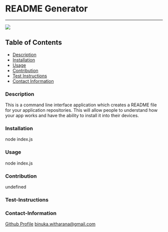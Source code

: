 # README Generator
----

<a href="https://img.shields.io/badge/License-undefined-brightgreen"><img src="https://img.shields.io/badge/License-undefined-brightgreen"></a>

## Table of Contents
- [Description](#description)
- [Installation](#installation)
- [Usage](#usage)
- [Contribution](#contribution)
- [Test Instructions](#test-instructions)
- [Contact Information](#contact-information)

### Description
This is a command line interface application which creates a README file for your application repositories. This will allow people to understand how your app works and have the ability to install it into their devices.

### Installation
node index.js

### Usage
node index.js

### Contribution
undefined

### Test-Instructions


### Contact-Information
[Github Profile](https://github.com/BinukaW)
binuka.witharana@gmail.com


